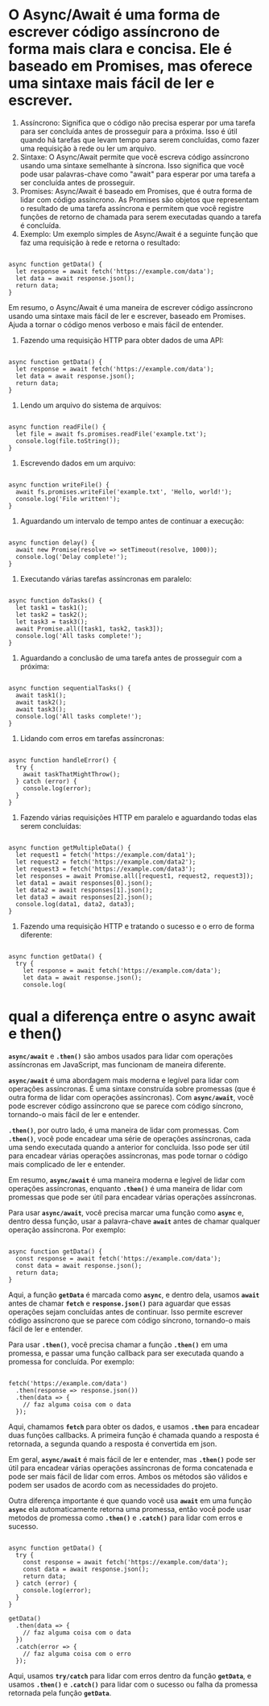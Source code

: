 # O Async/Await é uma forma de escrever código assíncrono de forma mais clara e concisa. Ele é baseado em Promises, mas oferece uma sintaxe mais fácil de ler e escrever.

1. Assíncrono: Significa que o código não precisa esperar por uma tarefa para ser concluída antes de prosseguir para a próxima. Isso é útil quando há tarefas que levam tempo para serem concluídas, como fazer uma requisição à rede ou ler um arquivo.
2. Sintaxe: O Async/Await permite que você escreva código assíncrono usando uma sintaxe semelhante à síncrona. Isso significa que você pode usar palavras-chave como "await" para esperar por uma tarefa a ser concluída antes de prosseguir.
3. Promises: Async/Await é baseado em Promises, que é outra forma de lidar com código assíncrono. As Promises são objetos que representam o resultado de uma tarefa assíncrona e permitem que você registre funções de retorno de chamada para serem executadas quando a tarefa é concluída.
4. Exemplo: Um exemplo simples de Async/Await é a seguinte função que faz uma requisição à rede e retorna o resultado:

```

async function getData() {
  let response = await fetch('https://example.com/data');
  let data = await response.json();
  return data;
}

```

Em resumo, o Async/Await é uma maneira de escrever código assíncrono usando uma sintaxe mais fácil de ler e escrever, baseado em Promises. Ajuda a tornar o código menos verboso e mais fácil de entender.

1. Fazendo uma requisição HTTP para obter dados de uma API:

```

async function getData() {
  let response = await fetch('https://example.com/data');
  let data = await response.json();
  return data;
}

```

1. Lendo um arquivo do sistema de arquivos:

```

async function readFile() {
  let file = await fs.promises.readFile('example.txt');
  console.log(file.toString());
}

```

1. Escrevendo dados em um arquivo:

```

async function writeFile() {
  await fs.promises.writeFile('example.txt', 'Hello, world!');
  console.log('File written!');
}

```

1. Aguardando um intervalo de tempo antes de continuar a execução:

```

async function delay() {
  await new Promise(resolve => setTimeout(resolve, 1000));
  console.log('Delay complete!');
}

```

1. Executando várias tarefas assíncronas em paralelo:

```

async function doTasks() {
  let task1 = task1();
  let task2 = task2();
  let task3 = task3();
  await Promise.all([task1, task2, task3]);
  console.log('All tasks complete!');
}

```

1. Aguardando a conclusão de uma tarefa antes de prosseguir com a próxima:

```

async function sequentialTasks() {
  await task1();
  await task2();
  await task3();
  console.log('All tasks complete!');
}

```

1. Lidando com erros em tarefas assíncronas:

```

async function handleError() {
  try {
    await taskThatMightThrow();
  } catch (error) {
    console.log(error);
  }
}

```

1. Fazendo várias requisições HTTP em paralelo e aguardando todas elas serem concluídas:

```

async function getMultipleData() {
  let request1 = fetch('https://example.com/data1');
  let request2 = fetch('https://example.com/data2');
  let request3 = fetch('https://example.com/data3');
  let responses = await Promise.all([request1, request2, request3]);
  let data1 = await responses[0].json();
  let data2 = await responses[1].json();
  let data3 = await responses[2].json();
  console.log(data1, data2, data3);
}

```

1. Fazendo uma requisição HTTP e tratando o sucesso e o erro de forma diferente:

```

async function getData() {
  try {
    let response = await fetch('https://example.com/data');
    let data = await response.json();
    console.log(

```

# qual a diferença entre o async await e then()

**`async/await`** e **`.then()`** são ambos usados para lidar com operações assíncronas em JavaScript, mas funcionam de maneira diferente.

**`async/await`** é uma abordagem mais moderna e legível para lidar com operações assíncronas. É uma sintaxe construída sobre promessas (que é outra forma de lidar com operações assíncronas). Com **`async/await`**, você pode escrever código assíncrono que se parece com código síncrono, tornando-o mais fácil de ler e entender.

**`.then()`**, por outro lado, é uma maneira de lidar com promessas. Com **`.then()`**, você pode encadear uma série de operações assíncronas, cada uma sendo executada quando a anterior for concluída. Isso pode ser útil para encadear várias operações assíncronas, mas pode tornar o código mais complicado de ler e entender.

Em resumo, **`async/await`** é uma maneira moderna e legível de lidar com operações assíncronas, enquanto **`.then()`** é uma maneira de lidar com promessas que pode ser útil para encadear várias operações assíncronas.





Para usar **`async/await`**, você precisa marcar uma função como **`async`** e, dentro dessa função, usar a palavra-chave **`await`** antes de chamar qualquer operação assíncrona. Por exemplo:

```

async function getData() {
  const response = await fetch('https://example.com/data');
  const data = await response.json();
  return data;
}

```

Aqui, a função **`getData`** é marcada como **`async`**, e dentro dela, usamos **`await`** antes de chamar **`fetch`** e **`response.json()`** para aguardar que essas operações sejam concluídas antes de continuar. Isso permite escrever código assíncrono que se parece com código síncrono, tornando-o mais fácil de ler e entender.

Para usar **`.then()`**, você precisa chamar a função **`.then()`** em uma promessa, e passar uma função callback para ser executada quando a promessa for concluída. Por exemplo:

```

fetch('https://example.com/data')
  .then(response => response.json())
  .then(data => {
    // faz alguma coisa com o data
  });

```

Aqui, chamamos **`fetch`** para obter os dados, e usamos **`.then`** para encadear duas funções callbacks. A primeira função é chamada quando a resposta é retornada, a segunda quando a resposta é convertida em json.

Em geral, **`async/await`** é mais fácil de ler e entender, mas **`.then()`** pode ser útil para encadear várias operações assíncronas de forma concatenada e pode ser mais fácil de lidar com erros. Ambos os métodos são válidos e podem ser usados de acordo com as necessidades do projeto.





Outra diferença importante é que quando você usa **`await`** em uma função **`async`** ela automaticamente retorna uma promessa, então você pode usar metodos de promessa como **`.then()`** e **`.catch()`** para lidar com erros e sucesso.

```

async function getData() {
  try {
    const response = await fetch('https://example.com/data');
    const data = await response.json();
    return data;
  } catch (error) {
    console.log(error);
  }
}

getData()
  .then(data => {
    // faz alguma coisa com o data
  })
  .catch(error => {
    // faz alguma coisa com o erro
  });

```

Aqui, usamos **`try/catch`** para lidar com erros dentro da função **`getData`**, e usamos **`.then()`** e **`.catch()`** para lidar com o sucesso ou falha da promessa retornada pela função **`getData`**.


